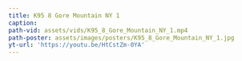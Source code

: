 ```yaml
---
title: K95 8 Gore Mountain NY 1
caption:
path-vid: assets/vids/K95_8_Gore_Mountain_NY_1.mp4
path-poster: assets/images/posters/K95_8_Gore_Mountain_NY_1.jpg
yt-url: 'https://youtu.be/HtCstZm-0YA'
---
```

